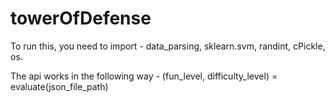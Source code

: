 ﻿# towerOfDefense
 To run this, you need to import  - data_parsing, sklearn.svm, randint, cPickle, os.
 
 The api works in the following way - (fun_level, difficulty_level) = evaluate(json_file_path)
